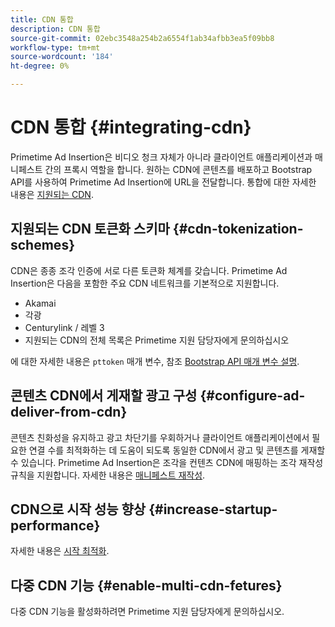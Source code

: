 ```yaml
---
title: CDN 통합
description: CDN 통합
source-git-commit: 02ebc3548a254b2a6554f1ab34afbb3ea5f09bb8
workflow-type: tm+mt
source-wordcount: '184'
ht-degree: 0%

---
```


# CDN 통합 {#integrating-cdn}

Primetime Ad Insertion은 비디오 청크 자체가 아니라 클라이언트 애플리케이션과 매니페스트 간의 프록시 역할을 합니다. 원하는 CDN에 콘텐츠를 배포하고 Bootstrap API를 사용하여 Primetime Ad Insertion에 URL을 전달합니다. 통합에 대한 자세한 내용은 [지원되는 CDN](/help/primetime-ad-insertion/technical-reference/supported-cdns.md).

## 지원되는 CDN 토큰화 스키마 {#cdn-tokenization-schemes}

CDN은 종종 조각 인증에 서로 다른 토큰화 체계를 갖습니다. Primetime Ad Insertion은 다음을 포함한 주요 CDN 네트워크를 기본적으로 지원합니다.

* Akamai
* 각광
* Centurylink / 레벨 3
* 지원되는 CDN의 전체 목록은 Primetime 지원 담당자에게 문의하십시오

에 대한 자세한 내용은 `pttoken` 매개 변수, 참조 [Bootstrap API 매개 변수 설명](/help/primetime-ad-insertion/technical-reference/bootstrap-api.md#parameter-description).

## 콘텐츠 CDN에서 게재할 광고 구성 {#configure-ad-deliver-from-cdn}

콘텐츠 친화성을 유지하고 광고 차단기를 우회하거나 클라이언트 애플리케이션에서 필요한 연결 수를 최적화하는 데 도움이 되도록 동일한 CDN에서 광고 및 콘텐츠를 게재할 수 있습니다. Primetime Ad Insertion은 조각을 컨텐츠 CDN에 매핑하는 조각 재작성 규칙을 지원합니다. 자세한 내용은 [매니페스트 재작성](/help/primetime-ad-insertion/technical-reference/manifest-rewriting.md).

## CDN으로 시작 성능 향상 {#increase-startup-performance}

자세한 내용은 [시작 최적화](/help/primetime-ad-insertion/best-practices/optimize-video-startup-time.md).

## 다중 CDN 기능 {#enable-multi-cdn-fetures}

다중 CDN 기능을 활성화하려면 Primetime 지원 담당자에게 문의하십시오.
